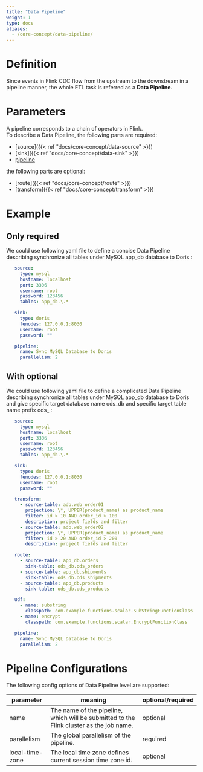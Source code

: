```yaml
---
title: "Data Pipeline"
weight: 1
type: docs
aliases:
  - /core-concept/data-pipeline/
---
```

<!--
Licensed to the Apache Software Foundation (ASF) under one
or more contributor license agreements.  See the NOTICE file
distributed with this work for additional information
regarding copyright ownership.  The ASF licenses this file
to you under the Apache License, Version 2.0 (the
"License"); you may not use this file except in compliance
with the License.  You may obtain a copy of the License at

  http://www.apache.org/licenses/LICENSE-2.0

Unless required by applicable law or agreed to in writing,
software distributed under the License is distributed on an
"AS IS" BASIS, WITHOUT WARRANTIES OR CONDITIONS OF ANY
KIND, either express or implied.  See the License for the
specific language governing permissions and limitations
under the License.
-->

# Definition
Since events in Flink CDC flow from the upstream to the downstream in a pipeline manner, the whole ETL task is referred as a **Data Pipeline**.

# Parameters
A pipeline corresponds to a chain of operators in Flink.   
To describe a Data Pipeline, the following parts are required:
- [source]({{< ref "docs/core-concept/data-source" >}})
- [sink]({{< ref "docs/core-concept/data-sink" >}})
- [pipeline](#pipeline-configurations)

the following parts are optional:
- [route]({{< ref "docs/core-concept/route" >}})
- [transform]({{< ref "docs/core-concept/transform" >}})

# Example
## Only required
We could use following yaml file to define a concise Data Pipeline describing synchronize all tables under MySQL app_db database to Doris :

```yaml
   source:
     type: mysql
     hostname: localhost
     port: 3306
     username: root
     password: 123456
     tables: app_db.\.*

   sink:
     type: doris
     fenodes: 127.0.0.1:8030
     username: root
     password: ""

   pipeline:
     name: Sync MySQL Database to Doris
     parallelism: 2
```

## With optional
We could use following yaml file to define a complicated Data Pipeline describing synchronize all tables under MySQL app_db database to Doris and give specific target database name ods_db and specific target table name prefix ods_ :

```yaml
   source:
     type: mysql
     hostname: localhost
     port: 3306
     username: root
     password: 123456
     tables: app_db.\.*

   sink:
     type: doris
     fenodes: 127.0.0.1:8030
     username: root
     password: ""

   transform:
     - source-table: adb.web_order01
       projection: \*, UPPER(product_name) as product_name
       filter: id > 10 AND order_id > 100
       description: project fields and filter
     - source-table: adb.web_order02
       projection: \*, UPPER(product_name) as product_name
       filter: id > 20 AND order_id > 200
       description: project fields and filter

   route:
     - source-table: app_db.orders
       sink-table: ods_db.ods_orders
     - source-table: app_db.shipments
       sink-table: ods_db.ods_shipments
     - source-table: app_db.products
       sink-table: ods_db.ods_products

   udf:
     - name: substring
       classpath: com.example.functions.scalar.SubStringFunctionClass
     - name: encrypt
       classpath: com.example.functions.scalar.EncryptFunctionClass

   pipeline:
     name: Sync MySQL Database to Doris
     parallelism: 2
```

# Pipeline Configurations
The following config options of Data Pipeline level are supported:

| parameter       | meaning                                                                                 | optional/required |
|-----------------|-----------------------------------------------------------------------------------------|-------------------|
| name            | The name of the pipeline, which will be submitted to the Flink cluster as the job name. | optional          |
| parallelism     | The global parallelism of the pipeline.                                                 | required          |
| local-time-zone | The local time zone defines current session time zone id.                               | optional          |